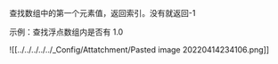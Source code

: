 查找数组中的第一个元素值，返回索引。没有就返回-1

示例：查找浮点数组内是否有 1.0

![[../../../../../_Config/Attatchment/Pasted image 20220414234106.png]]
